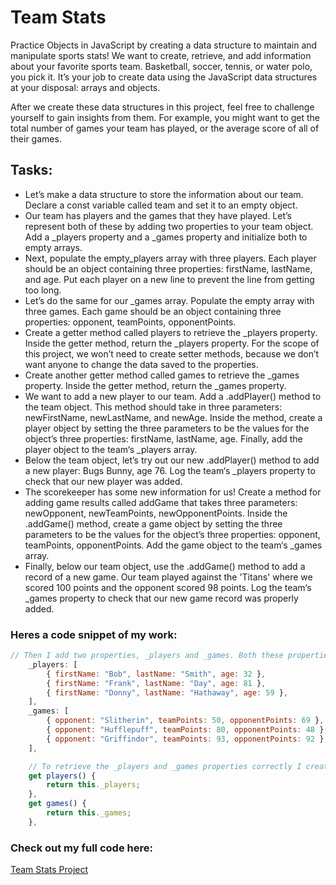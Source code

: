 # Team Stats

Practice Objects in JavaScript by creating a data structure to maintain and manipulate sports stats!
We want to create, retrieve, and add information about your favorite sports team. Basketball, soccer, tennis, or water polo, you pick it. It’s your job to create data using the JavaScript data structures at your disposal: arrays and objects.

After we create these data structures in this project, feel free to challenge yourself to gain insights from them. For example, you might want to get the total number of games your team has played, or the average score of all of their games.

## Tasks:

- Let’s make a data structure to store the information about our team. Declare a const variable called team and set it to an empty object.
- Our team has players and the games that they have played. Let’s represent both of these by adding two properties to your team object. Add a _players property and a _games property and initialize both to empty arrays.
- Next, populate the empty_players array with three players. Each player should be an object containing three properties: firstName, lastName, and age. Put each player on a new line to prevent the line from getting too long.
- Let’s do the same for our _games array. Populate the empty array with three games. Each game should be an object containing three properties: opponent, teamPoints, opponentPoints.
- Create a getter method called players to retrieve the _players property. Inside the getter method, return the _players property. For the scope of this project, we won’t need to create setter methods, because we don’t want anyone to change the data saved to the properties.
- Create another getter method called games to retrieve the _games property. Inside the getter method, return the _games property.
- We want to add a new player to our team. Add a .addPlayer() method to the team object. This method should take in three parameters: newFirstName, newLastName, and newAge. Inside the method, create a player object by setting the three parameters to be the values for the object’s three properties: firstName, lastName, age. Finally, add the player object to the team‘s _players array.
- Below the team object, let’s try out our new .addPlayer() method to add a new player: Bugs Bunny, age 76. Log the team‘s _players property to check that our new player was added.
- The scorekeeper has some new information for us! Create a method for adding game results called addGame that takes three parameters: newOpponent, newTeamPoints, newOpponentPoints. Inside the .addGame() method, create a game object by setting the three parameters to be the values for the object’s three properties: opponent, teamPoints, opponentPoints. Add the game object to the team‘s _games array.
- Finally, below our team object, use the .addGame() method to add a record of a new game. Our team played against the 'Titans' where we scored 100 points and the opponent scored 98 points. Log the team‘s _games property to check that our new game record was properly added.

### Heres a code snippet of my work:

```javascript
// Then I add two properties, _players and _games. Both these properties are initialized to arrays. I then populate these arrays with three objects which themselves contain three properties. The properties from the _players array's objects are firstName, lastName and age. I have created some generic values which could be paired with these properties. The properties from the _games array's objects are opponent, teamPoints and opponentPoints. I have created some generic values for these properties too.
    _players: [
        { firstName: "Bob", lastName: "Smith", age: 32 },
        { firstName: "Frank", lastName: "Day", age: 81 },
        { firstName: "Donny", lastName: "Hathaway", age: 59 },
    ],
    _games: [
        { opponent: "Slitherin", teamPoints: 50, opponentPoints: 69 },
        { opponent: "Hufflepuff", teamPoints: 80, opponentPoints: 48 },
        { opponent: "Griffindor", teamPoints: 93, opponentPoints: 92 },
    ],

    // To retrieve the _players and _games properties correctly I create a getter method called players and games which return their respective property names as. 
    get players() {
        return this._players;
    },
    get games() {
        return this._games;
    },
```

### Check out my full code here:

[Team Stats Project](Team%20Stats.js)